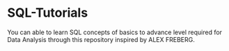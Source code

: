 # SQL-Tutorials
You can able to learn SQL concepts of basics to advance level required for Data Analysis through this repository inspired by ALEX FREBERG.
